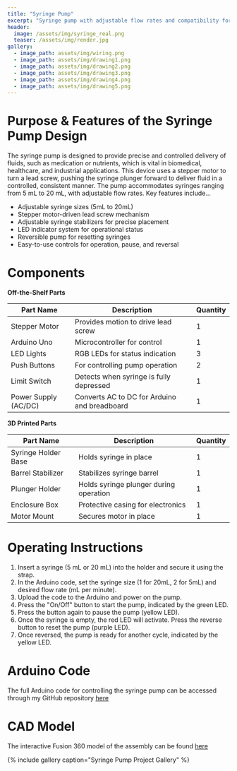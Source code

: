 ```yaml
---
title: "Syringe Pump"
excerpt: "Syringe pump with adjustable flow rates and compatibility for various syringe types."
header:
  image: /assets/img/syringe_real.png
  teaser: /assets/img/render.jpg
gallery:
  - image_path: assets/img/wiring.png
  - image_path: assets/img/drawing1.png
  - image_path: assets/img/drawing2.png
  - image_path: assets/img/drawing3.png
  - image_path: assets/img/drawing4.png
  - image_path: assets/img/drawing5.png
---
```



# Purpose & Features of the Syringe Pump Design
The syringe pump is designed to provide precise and controlled delivery of fluids, such as medication or nutrients, which is vital in biomedical, healthcare, and industrial applications. This device uses a stepper motor to turn a lead screw, pushing the syringe plunger forward to deliver fluid in a controlled, consistent manner. The pump accommodates syringes ranging from 5 mL to 20 mL, with adjustable flow rates. Key features include...

* Adjustable syringe sizes (5mL to 20mL)
* Stepper motor-driven lead screw mechanism
* Adjustable syringe stabilizers for precise placement
* LED indicator system for operational status
* Reversible pump for resetting syringes
* Easy-to-use controls for operation, pause, and reversal


# Components
**Off-the-Shelf Parts**

| Part Name                | Description                           | Quantity |
|--------------------------|---------------------------------------|----------|
| Stepper Motor            | Provides motion to drive lead screw   | 1        |
| Arduino Uno              | Microcontroller for control           | 1        |
| LED Lights               | RGB LEDs for status indication        | 3        |
| Push Buttons             | For controlling pump operation       | 2        |
| Limit Switch             | Detects when syringe is fully depressed | 1        |
| Power Supply (AC/DC)     | Converts AC to DC for Arduino and breadboard | 1   |

**3D Printed Parts** 

| Part Name                | Description                           | Quantity |
|--------------------------|---------------------------------------|----------|
| Syringe Holder Base      | Holds syringe in place                | 1        |
| Barrel Stabilizer        | Stabilizes syringe barrel             | 1        |
| Plunger Holder           | Holds syringe plunger during operation | 1        |
| Enclosure Box            | Protective casing for electronics     | 1        |
| Motor Mount              | Secures motor in place               | 1        |



# Operating Instructions
1. Insert a syringe (5 mL or 20 mL) into the holder and secure it using the strap.
2. In the Arduino code, set the syringe size (1 for 20mL, 2 for 5mL) and desired flow rate (mL per minute).
3. Upload the code to the Arduino and power on the pump.
4. Press the "On/Off" button to start the pump, indicated by the green LED.
5. Press the button again to pause the pump (yellow LED).
6. Once the syringe is empty, the red LED will activate. Press the reverse button to reset the pump (purple LED).
7. Once reversed, the pump is ready for another cycle, indicated by the yellow LED.



# Arduino Code
The full Arduino code for controlling the syringe pump can be accessed through my GitHub repository [here](https://github.com/parker-friedli/parker-friedli.github.io/blob/0512d142ed77940a472a36297beb53b25aa8523d/_portfolio/syringe_pump_project_code)



# CAD Model
The interactive Fusion 360 model of the assembly can be found [here](https://vanderbilt643.autodesk360.com/shares/public/SH286ddQT78850c0d8a4c1562112373539a7?mode=embed")

{% include gallery caption="Syringe Pump Project Gallery" %}
